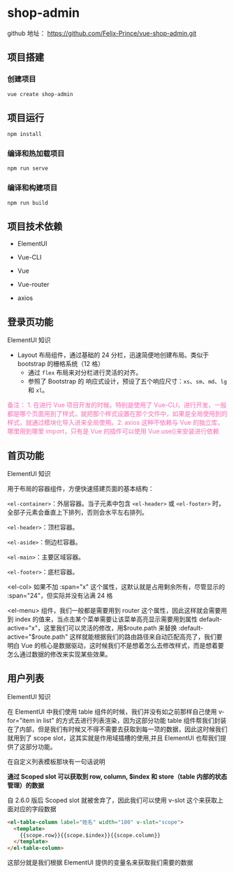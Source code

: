 # shop-admin

github 地址： https://github.com/Felix-Prince/vue-shop-admin.git

## 项目搭建

### 创建项目

```bash
vue create shop-admin
```

## 项目运行

```bash
npm install
```

### 编译和热加载项目

```bash
npm run serve
```

### 编译和构建项目

```bash
npm run build
```

## 项目技术依赖

- ElementUI

- Vue-CLI

- Vue
- Vue-router
- axios

## 登录页功能

ElementUI 知识

- Layout 布局组件，通过基础的 24 分栏，迅速简便地创建布局。类似于 bootstrap 的栅格系统（12 格）
  - 通过 `flex` 布局来对分栏进行灵活的对齐。
  - 参照了 Bootstrap 的 响应式设计，预设了五个响应尺寸：`xs`、`sm`、`md`、`lg` 和 `xl`。

<font color="hotpink">备注： 1. 在进行 Vue 项目开发的时候，特别是使用了 Vue-CLI，进行开发，一般都是哪个页面用到了样式，就把那个样式设置在那个文件中，如果是全局使用到的样式，就通过模块化导入进来全局使用。2. axios 这种不依赖与 Vue 的独立库，哪里用到哪里 import，只有是 Vue 的插件可以使用 Vue.use()来安装进行依赖</font>

## 首页功能

ElementUI 知识

用于布局的容器组件，方便快速搭建页面的基本结构：

`<el-container>`：外层容器。当子元素中包含 `<el-header>` 或 `<el-footer>` 时，全部子元素会垂直上下排列，否则会水平左右排列。

`<el-header>`：顶栏容器。

`<el-aside>`：侧边栏容器。

`<el-main>`：主要区域容器。

`<el-footer>`：底栏容器。

\<el-col> 如果不加 :span="x" 这个属性，这默认就是占用剩余所有，尽管显示的 :span="24"，但实际并没有沾满 24 格

\<el-menu> 组件，我们一般都是需要用到 router 这个属性，因此这样就会需要用到 index 的值来，当点击某个菜单需要让该菜单高亮显示需要用到属性 default-active="x"，这里我们可以灵活的修改，用$route.path 来替换  :default-active="$route.path" 这样就能根据我们的路由路径来自动匹配高亮了，我们要明白 Vue 的核心是数据驱动，这时候我们不是想着怎么去修改样式，而是想着要怎么通过数据的修改来实现某些效果。

## 用户列表

ElementUI 知识

在 ElementUI 中我们使用 table 组件的时候，我们并没有如之前那样自己使用 v-for="item in list" 的方式去进行列表渲染，因为这部分功能 table 组件帮我们封装在了内部，但是我们有时候又不得不需要去获取到每一项的数据，因此这时候我们就用到了 scope slot，这其实就是作用域插槽的使用,并且 ElementUI 也帮我们提供了这部分功能。

在自定义列表模板那块有一句话说明

**通过 Scoped slot 可以获取到 row, column, \$index 和 store（table 内部的状态管理）的数据**

自 2.6.0 版后 Scoped slot 就被舍弃了，因此我们可以使用 v-slot 这个来获取上面对应的字段数据

```html
<el-table-column label="姓名" width="180" v-slot="scope">
  <template>
    {{scope.row}}{{scope.$index}}{{scope.column}}
  </template>
</el-table-column>
```

这部分就是我们根据 ElementUI 提供的变量名来获取我们需要的数据
